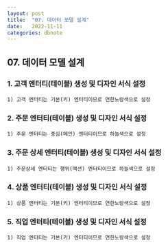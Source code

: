 ```yaml
---
layout: post
title:  "07. 데이터 모델 설계"
date:   2022-11-11
categories: dbnote
---
```


## 07. 데이터 모델 설계

### 1. 고객 엔터티(테이블) 생성 및 디자인 서식 설정 

    1) 고객 엔터티는 기본(키) 엔터티이므로 연한노랑색으로 설정 

### 2. 주문 엔터티(테이블) 생성 및 디자인 서식 설정 
    
    1) 주문 엔터티는 중심(메인) 엔터티이므로 하늘색으로 설정

### 3. 주문 상세 엔터티(테이블) 생성 및 디자인 서식 설정 
    
    1) 주문상세 엔터티는 행위(액션) 엔터티이므로 하늘색으로 설정 

### 4. 상품 엔터티(테이블) 생성 및 디자인 서식 설정
    
    1) 상품 엔터티는 기본(키) 엔터티이므로 연한노랑색으로 설정 

### 5. 직업 엔터티(테이블) 생성 및 디자인 서식 설정    
    
    1) 직업 엔터티는 기본(키) 엔터티이므로 연한노랑색으로 설정 
